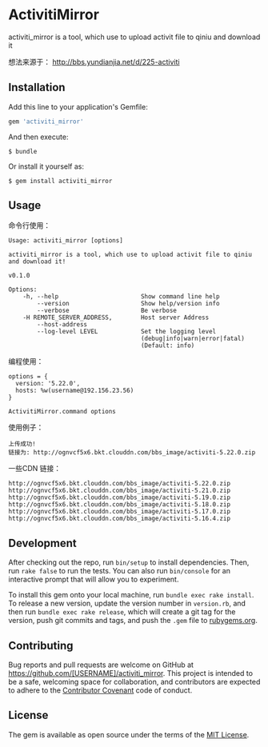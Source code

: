 # ActivitiMirror

activiti_mirror is a tool, which use to upload activit file to qiniu and download it

想法来源于： http://bbs.yundianjia.net/d/225-activiti


## Installation

Add this line to your application's Gemfile:

```ruby
gem 'activiti_mirror'
```

And then execute:

    $ bundle

Or install it yourself as:

    $ gem install activiti_mirror

## Usage

命令行使用： 

```
Usage: activiti_mirror [options]

activiti_mirror is a tool, which use to upload activit file to qiniu and download it!

v0.1.0

Options:
    -h, --help                       Show command line help
        --version                    Show help/version info
        --verbose                    Be verbose
    -H REMOTE_SERVER_ADDRESS,        Host server Address
        --host-address
        --log-level LEVEL            Set the logging level
                                     (debug|info|warn|error|fatal)
                                     (Default: info)
```

编程使用： 

```
options = {
  version: '5.22.0',
  hosts: %w(username@192.156.23.56)
}

ActivitiMirror.command options
```

使用例子： 


```
上传成功!
链接为: http://ognvcf5x6.bkt.clouddn.com/bbs_image/activiti-5.22.0.zip
```

一些CDN 链接： 

```
http://ognvcf5x6.bkt.clouddn.com/bbs_image/activiti-5.22.0.zip
http://ognvcf5x6.bkt.clouddn.com/bbs_image/activiti-5.21.0.zip
http://ognvcf5x6.bkt.clouddn.com/bbs_image/activiti-5.19.0.zip
http://ognvcf5x6.bkt.clouddn.com/bbs_image/activiti-5.18.0.zip
http://ognvcf5x6.bkt.clouddn.com/bbs_image/activiti-5.17.0.zip
http://ognvcf5x6.bkt.clouddn.com/bbs_image/activiti-5.16.4.zip
```

## Development

After checking out the repo, run `bin/setup` to install dependencies. Then, run `rake false` to run the tests. You can also run `bin/console` for an interactive prompt that will allow you to experiment.

To install this gem onto your local machine, run `bundle exec rake install`. To release a new version, update the version number in `version.rb`, and then run `bundle exec rake release`, which will create a git tag for the version, push git commits and tags, and push the `.gem` file to [rubygems.org](https://rubygems.org).

## Contributing

Bug reports and pull requests are welcome on GitHub at https://github.com/[USERNAME]/activiti_mirror. This project is intended to be a safe, welcoming space for collaboration, and contributors are expected to adhere to the [Contributor Covenant](contributor-covenant.org) code of conduct.


## License

The gem is available as open source under the terms of the [MIT License](http://opensource.org/licenses/MIT).

